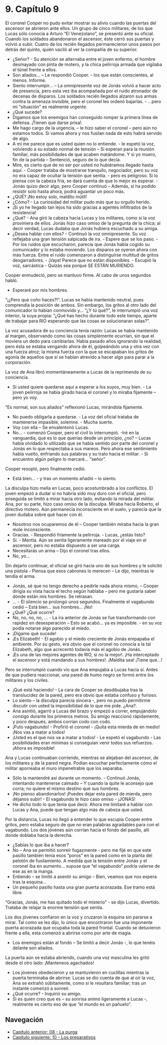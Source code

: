 # 9. Capítulo 9

El coronel Cooper no pudo evitar mostrar su alivio cuando las puertas del ascensor se abrieron ante ellos. Un grupo de cinco militares, de los que Lucas sólo conocía a Arturo “El Venezolano”, se presentó ante su oficial. Cuando los soldados abandonaron el ascensor, éste cerró sus puertas y volvió a subir. Cuatro de  los recién llegados permanecieron unos pasos por detrás del quinto, quién vaciló al ver la compañía de su superior.

- ¿Señor? - Su atención se alternaba entre el joven enfermo, el hombre desmayado con pinta de motero, y la chica pelirroja armada que vigilaba el túnel frente a ellos. 
- Son aliados... – Le respondió Cooper. - los que están conscientes, al menos. Informe.
- Siento interrumpir... – La omnipresente voz de Jonás volvió a hacer acto de presencia, pero esta vez iba acompañada por el ruido atronador de decenas de disparos. Los soldados  recién llegados alzaron sus armas contra la amenaza invisible, pero el coronel les ordenó bajarlas. - ...pero mi “situación” es realmente urgente.
- ¿Qué sucede?
- Digamos que los enemigos han conseguido romper la primera línea de defensa. ¡Tienen que darse prisa!.
- Me hago cargo de la urgencia, – le hizo saber el coronel – pero aún no estamos todos. Si vamos ahora y nos fusilan nada de esto habrá servido de algo.
- A mí me parece que es usted quien no lo entiende. - le espetó la voz, volviendo a su estado normal de tensión – Si esperan para la reunión familiar, más posibilidades de que acaben matándome. Y si yo muero, fin de la partida – Sentenció, seguro de lo que decía.
- Mire, es cierto que de no ser por usted no hubiéramos llegado hasta aquí. - Cooper trataba de mostrarse tranquilo, negociador, pero su voz no era capaz de ocultar la tensión que sentía. - pero es peligroso. Si lo piensa con la cabeza fría, se dará cuenta de que lo mejor es esperar. - Jonás quizo decir algo, pero Cooper continuó – Además, si ha podido resistir solo hasta ahora, podrá aguantar un poco más.
- ¿QUÉ? ¡No estoy solo, maldito inútil!
- ¿Cómo? - La curiosidad del militar pudo más que su orgullo herido.
- ¡Si yo he llegado tan lejos ha sido gracias a agentes infiltrados de la resistencia! 
- ¿Qué? - Ana giró la cabeza hacia Lucas y los militares, como si la voz proviniera de ellos. Jonás hizo caso omiso de la pregunta de la chica; al decir verdad, Lucas dudaba que Jonás hubiera escuchado a su amiga.
- ¿Desea hablar con ellos? - Continuó la voz omnipresente. Su voz reflejaba una gran tensión salpicada de ira. - Espere que se los paso. - Por los ruidos que escucharon, parecía que Jonás había cogido su comunicador y lo estaba moviendo. Los disparos se oyeron ahora con más fuerza. Entre el ruido comenzaron a distinguirse multitud de gritos desgarradores. - ¡Vaya! Parece que no están disponibles. - Escupió la voz, sarcástica - Quizás sea porque SE ESTÁN MURIENDO.

Cooper enmudeció, pero se mantuvo firme. Al cabo de unos segundos habló.

- Esperaré por mis hombres.

“¡¿Pero que coño haces?!”. Lucas se había mantenido neutral, pues comprendía la posición de ambos. Sin embargo, los gritos al otro lado del comunicador lo habían conmovido y... “¿Y tú qué?”, le interrumpió una voz interior, la suya propia: “¿Qué has hecho durante todo este tiempo, aparte de trabajar para RIO esperando que las cosas se solucionaran solas?”. 

La voz acusadora de su conciencia tenía razón: Lucas se había mantenido al margen, observando como las cosas simplemente ocurrían, sin que el moviera un dedo para cambiarlas. Había pasado años ignorando la realidad, pero ésta se estaba vengando ahora de él, golpeándolo una y otra vez con una fuerza atroz; la misma fuerza con la que se escapaban los gritos de agonía de aquellos que sí se habían atrevido a hacer algo para parar a la corporación.

La voz de Ana libró momentáneamente a Lucas de la reprimenda de su conciencia.

- Si usted quiere quedarse aquí a esperar a los suyos, muy bien. - La joven pelirroja se había girado hacia el coronel y lo miraba fijamente – pero yo voy.

“Es normal, son sus aliados” reflexionó Lucas, mirándola fijamente.

- No puedo obligarla a quedarse. - La voz del oficial trataba de mantenerse impasible, solemne. - Mucha suerte.
- Voy con ella – Se envalentonó Lucas.
- No... - comenzó Cooper, pero el civil lo interrumpió.
-Iré en la vanguardia, que es lo que querías desde un principio, ¿no? – Lucas había olvidado lo utilizado que se había sentido por parte del coronel y Jonás en lo que respectaba a sus mareos. Pero ahora ese sentimiento había vuelto, enfriando sus palabras y su trato hacia el militar. - Si encuentro algún peligro lo marcaré... “señor”.

Cooper resopló, pero finalmente cedió.

- Está bien... - y tras un momento añadió – lo siento.

La disculpa hizo mella en Lucas, poco acostumbrado a los conflictos. El joven empezó a dudar si no habría sido muy duro con el oficial, pero enseguida se limitó a mirar hacia otro lado, evitando la mirada del militar. Ana, por su parte, hizo caso omiso de la disculpa. Miraba hacia Roberto, el directivo motero. Aún permanecía inconsciente en el suelo, y parecía que la joven dudaba sobre qué hacer con él.

- Nosotros nos ocuparemos de él – Cooper también miraba hacia la gran mole inconsciente.
- Gracias. - Respondió fríamente la pelirroja. - Lucas, ¿estás listo?
- Sí. - Mentía. Aún se sentía ligeramente mareado por el viaje en el ascensor, pero no estaba dispuesto a ser una carga.
-  Necesitarás un arma – Dijo el coronel tras ellos.
- No, yo...

Sin dejarlo continuar, el oficial se giró hacia uno de sus hombres y le solicitó una pistola - Piensa que esos cabrones lo merecen – Le dijo, mientras le tendía el arma.

- Jonás, sé que no tengo derecho a pedirle nada ahora mismo, – Cooper dirigía su vista hacia el techo según hablaba – pero me gustaría saber dónde están mis hombres. Se retrasan.
- … - El silencio se prolongó unos segundos. Finalmente el vagabundo cedió – Está bien... sus hombres... ¡No!
- ¿Qué? ¿Qué ocurre?
- No, no, no, no, … - La ira anterior de Jonás se fue transformando con rapidez en desesperación – Esto se acabó... ya es imposible. - en su voz podía notarse algo parecido al miedo.
- ¡Dígame qué sucede!
- ¡Es Elizabeth! - El agobio y el miedo creciente de Jonás empapaba el ambiente. Por su gesto, era obvio que el coronel no conocía a la tal Elizabeth, algo que acrecentó todavía más el agobio de Jonás.
- ¡Es una de las mejores agentes de RIO, si no la mejor!. ¡Ha interceptado el ascensor y está mandando a sus hombres!.
¡Maldita sea! ¡Tiene que...!

Pero se interrumpió cuando vio que Ana empujaba a Lucas hacia sí. Antes de que pudiera reaccionar, una pared de humo negro se formó entre los militares y los civiles.

- ¡Qué está haciendo! - La cara de Cooper se desdibujaba tras la translucidez de la pared, pero era obvio que estaba confuso y furioso.
- Lo siento – la disculpa parecía sincera -, pero no puedo permitirme discutir con usted la imposibilidad de lo que me pide. ¿Ana?.
- Ana asintió, agarró a Lucas del brazo y empezó a correr, empujándolo consigo durante los primeros metros. Su amigo reaccionó rápidamente, y poco después, ambos corrían codo con codo.
- ¡Puto vagabundo! - Profirió el coronel - ¡Quita esta mierda de en medio! ¡Nos vas a matar a todos!
- ¡Usted es el que nos va a matar a todos! - Le espetó el vagabundo - Las posibilidades eran mínimas si conseguían venir todos sus refuerzos. ¡Ahora es imposible!

Ana y Lucas continuaban corriendo, mientras se alejaban del ascensor, de los militares y de la pared negra. Podían escuchar perfectamente cómo el militar aporreaba el muro impenetrable que los separaba.

- Sólo la mantendré así durante un momento. - Continuó Jonás, intentando mantenerse calmado – Y cuando la quite le aconsejo que corra; no quiere el mismo destino que sus hombres.
- ¡No pienso abandonarlos! ¡Puedes dejar esta pared de mierda, pero déjanos subir! - El vagabundo le hizo caso omiso - ¡JONÁS!
- He dicho todo lo que tenía que decir. Ahora me limitaré a hablar con Lucas y Ana, puede que tengan algo más de cabeza que usted.

Por la distancia, Lucas no llegó a entender lo que escupía Cooper entre gritos, pero estaba seguro de que no eran palabras agradables para con el vagabundo. Los dos jóvenes aún corrían hacia el fondo del pasillo, allí donde doblaba hacia la derecha.

- ¿Sabías lo que iba a hacer?
- No – Ana se permitió sonreír fugazmente - pero me fijé en que este pasillo también tenía esos “poros” en la pared como en la planta del pelotón de fusilamiento. A medida que la tensión entre Jonás y el coronel iba en aumento... supuse que “el vagabundo” podría valerse de ese as en la manga.
- Entiendo – se limitó a asentir su amigo – Bien, veamos que nos espera tras la esquina...
- Un pequeño pasillo hasta una gran puerta acorazada. Ese tramo está libre.

“Gracias, Jonás, me has quitado todo el misterio” - se dijo Lucas, divertido. Trataba de relajar la enorme tensión que sentía.

Los dos jóvenes confiaron en la voz y cruzaron la esquina sin pararse a mirar. Tal como se les dijo, lo único que encontraron fue una imponente puerta acorazada que ocupaba toda la pared frontal. Cuando se detuvieron frente a ella, esta comenzó a abrirse como por arte de magia.

- Los enemigos están al fondo – Se limitó a decir Jonás -, lo que tenéis delante son aliados.

La puerta aún se estaba abriendo, cuando una voz masculina les gritó desde el otro lado:
¡Manteneos agachados!

- Los jóvenes obedecieron y se mantuvieron en cuclillas mientras la puerta terminaba de abrirse. Lucas se dio cuenta de que al oír la voz, Ana se extrañó súbitamente, como si le resultara familiar; tras un instante comenzó a sonreír.
- ¿Qué ocurre? - Inquirió su amigo.
- Si es quien creo que es – su sonrisa animó ligeramente a Lucas -, realmente es cierto eso de que “el mundo es un pañuelo”.


## Navegación

- [Capítulo anterior: 08 - La purga](c08_la-purga.md)
- [Capítulo siguiente: 10 - Los preparativos](c10_los-preparativos.md)
